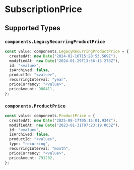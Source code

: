 # SubscriptionPrice


## Supported Types

### `components.LegacyRecurringProductPrice`

```typescript
const value: components.LegacyRecurringProductPrice = {
  createdAt: new Date("2024-02-16T15:28:53.569Z"),
  modifiedAt: new Date("2024-01-29T13:56:15.278Z"),
  id: "<value>",
  isArchived: false,
  productId: "<value>",
  recurringInterval: "year",
  priceCurrency: "<value>",
  priceAmount: 900411,
};
```

### `components.ProductPrice`

```typescript
const value: components.ProductPrice = {
  createdAt: new Date("2025-08-17T05:15:01.934Z"),
  modifiedAt: new Date("2023-01-31T07:23:19.063Z"),
  id: "<value>",
  isArchived: false,
  productId: "<value>",
  type: "recurring",
  recurringInterval: "month",
  priceCurrency: "<value>",
  priceAmount: 791282,
};
```

